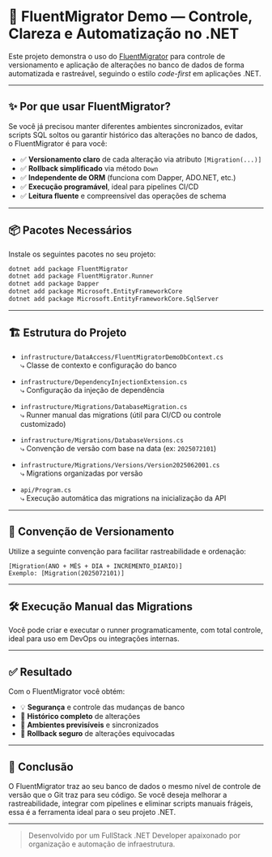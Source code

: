# 🚀 FluentMigrator Demo — Controle, Clareza e Automatização no .NET

Este projeto demonstra o uso do [FluentMigrator](https://fluentmigrator.github.io/) para controle de versionamento e aplicação de alterações no banco de dados de forma automatizada e rastreável, seguindo o estilo _code-first_ em aplicações .NET.

---

## ✨ Por que usar FluentMigrator?

Se você já precisou manter diferentes ambientes sincronizados, evitar scripts SQL soltos ou garantir histórico das alterações no banco de dados, o FluentMigrator é para você:

- ✅ **Versionamento claro** de cada alteração via atributo `[Migration(...)]`
- ✅ **Rollback simplificado** via método `Down`
- ✅ **Independente de ORM** (funciona com Dapper, ADO.NET, etc.)
- ✅ **Execução programável**, ideal para pipelines CI/CD
- ✅ **Leitura fluente** e compreensível das operações de schema

---

## 📦 Pacotes Necessários

Instale os seguintes pacotes no seu projeto:

```bash
dotnet add package FluentMigrator
dotnet add package FluentMigrator.Runner
dotnet add package Dapper
dotnet add package Microsoft.EntityFrameworkCore
dotnet add package Microsoft.EntityFrameworkCore.SqlServer
```

---

## 🏗️ Estrutura do Projeto

- `infrastructure/DataAccess/FluentMigratorDemoDbContext.cs`  
  ⤷ Classe de contexto e configuração do banco

- `infrastructure/DependencyInjectionExtension.cs`  
  ⤷ Configuração da injeção de dependência

- `infrastructure/Migrations/DatabaseMigration.cs`  
  ⤷ Runner manual das migrations (útil para CI/CD ou controle customizado)

- `infrastructure/Migrations/DatabaseVersions.cs`  
  ⤷ Convenção de versão com base na data (ex: `2025072101`)

- `infrastructure/Migrations/Versions/Version2025062001.cs`  
  ⤷ Migrations organizadas por versão

- `api/Program.cs`  
  ⤷ Execução automática das migrations na inicialização da API

---

## 🔢 Convenção de Versionamento

Utilize a seguinte convenção para facilitar rastreabilidade e ordenação:

```
[Migration(ANO + MÊS + DIA + INCREMENTO_DIARIO)]
Exemplo: [Migration(2025072101)]
```

---

## 🛠️ Execução Manual das Migrations

Você pode criar e executar o runner programaticamente, com total controle, ideal para uso em DevOps ou integrações internas.

---

## ✅ Resultado

Com o FluentMigrator você obtém:

- 💡 **Segurança** e controle das mudanças de banco
- 📜 **Histórico completo** de alterações
- 🧪 **Ambientes previsíveis** e sincronizados
- 🔁 **Rollback seguro** de alterações equivocadas

---

## 📌 Conclusão

O FluentMigrator traz ao seu banco de dados o mesmo nível de controle de versão que o Git traz para seu código. Se você deseja melhorar a rastreabilidade, integrar com pipelines e eliminar scripts manuais frágeis, essa é a ferramenta ideal para o seu projeto .NET.

---

> Desenvolvido por um FullStack .NET Developer apaixonado por organização e automação de infraestrutura.
